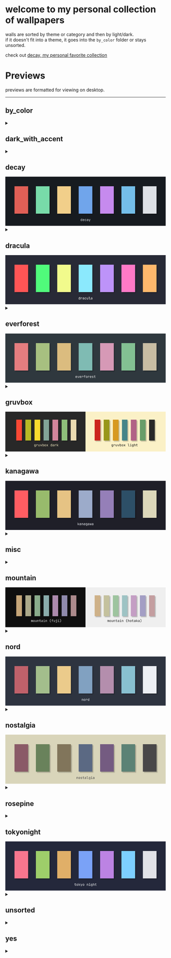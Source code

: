 
# welcome to my personal collection of wallpapers

walls are sorted by theme or category and then by light/dark.  
if it doesn't fit into a theme, it goes into the `by_color` folder or stays unsorted.  

check out [decay, my personal favorite collection](#decay)

# Previews
previews are formatted for viewing on desktop.  

<hr>
<p align="center">


## by_color
<details><summary></summary>

| | | |
|:---------:|:---------:|:----------:|
| <img src="./by_color/cyan/breathe.png" title="./by_color/cyan/breathe" width="300" height="160"> | <img src="./by_color/red/got_lannister.png" title="./by_color/red/got_lannister" width="300" height="160"> | <img src="./by_color/red/wuhan.jpeg" title="./by_color/red/wuhan." width="300" height="160"> | <img src="./by_color/red/sword.png" title="./by_color/red/sword" width="300" height="160"> |
| <img src="./by_color/red/fernando_correa_01.webp" title="./by_color/red/fernando_correa_01." width="300" height="160"> | <img src="./by_color/red/zoidberg_01.jpg" title="./by_color/red/zoidberg_01" width="300" height="160"> | <img src="./by_color/red/vampire.jpeg" title="./by_color/red/vampire." width="300" height="160"> | <img src="./by_color/red/sadak_in_search_of_the_waters_of_oblivion.png" title="./by_color/red/sadak_in_search_of_the_waters_of_oblivion" width="300" height="160"> |
| <img src="./by_color/red/clockwork_01.jpeg" title="./by_color/red/clockwork_01." width="300" height="160"> | <img src="./by_color/red/tangerine_dream.png" title="./by_color/red/tangerine_dream" width="300" height="160"> | <img src="./by_color/red/nes.jpg" title="./by_color/red/nes" width="300" height="160"> | <img src="./by_color/red/cerberus.png" title="./by_color/red/cerberus" width="300" height="160"> |
| <img src="./by_color/red/eyeball.png" title="./by_color/red/eyeball" width="300" height="160"> | <img src="./by_color/red/tux.png" title="./by_color/red/tux" width="300" height="160"> | <img src="./by_color/red/clockwork_06.jpeg" title="./by_color/red/clockwork_06." width="300" height="160"> | <img src="./by_color/red/tame_impala.jpeg" title="./by_color/red/tame_impala." width="300" height="160"> |
| <img src="./by_color/red/fernando_correa_00.webp" title="./by_color/red/fernando_correa_00." width="300" height="160"> | <img src="./by_color/red/marshmallow.jpeg" title="./by_color/red/marshmallow." width="300" height="160"> | <img src="./by_color/red/zoidberg_00.jpg" title="./by_color/red/zoidberg_00" width="300" height="160"> | <img src="./by_color/brown/keyboard.png" title="./by_color/brown/keyboard" width="300" height="160"> |
| <img src="./by_color/brown/giraffes_against_ceiling_fans.png" title="./by_color/brown/giraffes_against_ceiling_fans" width="300" height="160"> | <img src="./by_color/green/bricks.jpeg" title="./by_color/green/bricks." width="300" height="160"> | <img src="./by_color/green/bird.jpeg" title="./by_color/green/bird." width="300" height="160"> | <img src="./by_color/green/pokemon.png" title="./by_color/green/pokemon" width="300" height="160"> |
| <img src="./by_color/blue/abstract.png" title="./by_color/blue/abstract" width="300" height="160"> | <img src="./by_color/blue/dino.png" title="./by_color/blue/dino" width="300" height="160"> | <img src="./by_color/blue/climb.jpg" title="./by_color/blue/climb" width="300" height="160"> | <img src="./by_color/blue/jellyfish_ballons.png" title="./by_color/blue/jellyfish_ballons" width="300" height="160"> |
| <img src="./by_color/blue/stark_weather_channel.png" title="./by_color/blue/stark_weather_channel" width="300" height="160"> | <img src="./by_color/blue/krusty_krab.jpg" title="./by_color/blue/krusty_krab" width="300" height="160"> | <img src="./by_color/blue/paradiso.png" title="./by_color/blue/paradiso" width="300" height="160"> | <img src="./by_color/orange/wave.png" title="./by_color/orange/wave" width="300" height="160"> |
| <img src="./by_color/orange/afterflow.png" title="./by_color/orange/afterflow" width="300" height="160"> | <img src="./by_color/orange/astronaut_balloon.png" title="./by_color/orange/astronaut_balloon" width="300" height="160"> | <img src="./by_color/orange/dbz.jpeg" title="./by_color/orange/dbz." width="300" height="160"> | <img src="./by_color/statue.jpeg" title="./by_color/statue." width="300" height="160"> |
| <img src="./by_color/black/mountain_fuji.png" title="./by_color/black/mountain_fuji" width="300" height="160"> | <img src="./by_color/black/trees.jpg" title="./by_color/black/trees" width="300" height="160"> | <img src="./by_color/black/thingy.jpeg" title="./by_color/black/thingy." width="300" height="160"> | <img src="./by_color/black/robot_reflection.jpg" title="./by_color/black/robot_reflection" width="300" height="160"> |
| <img src="./by_color/black/earth.jpeg" title="./by_color/black/earth." width="300" height="160"> | <img src="./by_color/black/berserk_02.jpg" title="./by_color/black/berserk_02" width="300" height="160"> | <img src="./by_color/black/statue_00.jpeg" title="./by_color/black/statue_00." width="300" height="160"> | <img src="./by_color/black/arch_00.png" title="./by_color/black/arch_00" width="300" height="160"> |
| <img src="./by_color/black/diving.jpeg" title="./by_color/black/diving." width="300" height="160"> | <img src="./by_color/black/pulpfiction.jpeg" title="./by_color/black/pulpfiction." width="300" height="160"> | <img src="./by_color/black/stark.png" title="./by_color/black/stark" width="300" height="160"> | <img src="./by_color/black/skull.png" title="./by_color/black/skull" width="300" height="160"> |
| <img src="./by_color/black/space_cowboy_00.jpeg" title="./by_color/black/space_cowboy_00." width="300" height="160"> | <img src="./by_color/black/suicideboys.png" title="./by_color/black/suicideboys" width="300" height="160"> | <img src="./by_color/black/mountain_01.jpg" title="./by_color/black/mountain_01" width="300" height="160"> | <img src="./by_color/black/cabin.jpg" title="./by_color/black/cabin" width="300" height="160"> |
| <img src="./by_color/black/cult_hands.png" title="./by_color/black/cult_hands" width="300" height="160"> | <img src="./by_color/black/voyager.png" title="./by_color/black/voyager" width="300" height="160"> | <img src="./by_color/black/somedays.jpeg" title="./by_color/black/somedays." width="300" height="160"> | <img src="./by_color/black/japanese_painting.png" title="./by_color/black/japanese_painting" width="300" height="160"> |
| <img src="./by_color/black/playstation.png" title="./by_color/black/playstation" width="300" height="160"> | <img src="./by_color/black/space_cowboy_02.jpeg" title="./by_color/black/space_cowboy_02." width="300" height="160"> | <img src="./by_color/black/city_window.jpg" title="./by_color/black/city_window" width="300" height="160"> | <img src="./by_color/black/got_targaryen.png" title="./by_color/black/got_targaryen" width="300" height="160"> |
| <img src="./by_color/black/mountain.jpg" title="./by_color/black/mountain" width="300" height="160"> | <img src="./by_color/black/road.jpg" title="./by_color/black/road" width="300" height="160"> | <img src="./by_color/black/fork_bomb.png" title="./by_color/black/fork_bomb" width="300" height="160"> | <img src="./by_color/black/airports_hospitals.jpeg" title="./by_color/black/airports_hospitals." width="300" height="160"> |
| <img src="./by_color/black/dying_and_trying.jpeg" title="./by_color/black/dying_and_trying." width="300" height="160"> | <img src="./by_color/black/OP3sYI5.jpeg" title="./by_color/black/OP3sYI5." width="300" height="160"> | <img src="./by_color/black/halfcarved.png" title="./by_color/black/halfcarved" width="300" height="160"> | <img src="./by_color/black/pirate_pc.jpg" title="./by_color/black/pirate_pc" width="300" height="160"> |
| <img src="./by_color/black/spooky_gas_station.jpg" title="./by_color/black/spooky_gas_station" width="300" height="160"> | <img src="./by_color/black/space_cowboy_01.jpeg" title="./by_color/black/space_cowboy_01." width="300" height="160"> | <img src="./by_color/black/anime.jpeg" title="./by_color/black/anime." width="300" height="160"> | <img src="./by_color/black/cult.jpg" title="./by_color/black/cult" width="300" height="160"> |
| <img src="./by_color/black/berserk_01.png" title="./by_color/black/berserk_01" width="300" height="160"> | <img src="./by_color/black/junjiito_00.jpg" title="./by_color/black/junjiito_00" width="300" height="160"> | <img src="./by_color/black/asteroids.jpeg" title="./by_color/black/asteroids." width="300" height="160"> | <img src="./by_color/black/skeleton.png" title="./by_color/black/skeleton" width="300" height="160"> |
| <img src="./by_color/black/statues.jpeg" title="./by_color/black/statues." width="300" height="160"> | <img src="./by_color/black/marcus_aurelius_1.jpg" title="./by_color/black/marcus_aurelius_1" width="300" height="160"> | <img src="./by_color/black/leave_me_here.jpeg" title="./by_color/black/leave_me_here." width="300" height="160"> | <img src="./by_color/black/artic_monkeys_00.png" title="./by_color/black/artic_monkeys_00" width="300" height="160"> |
| <img src="./by_color/black/street.png" title="./by_color/black/street" width="300" height="160"> | <img src="./by_color/black/penguin_2.png" title="./by_color/black/penguin_2" width="300" height="160"> | <img src="./by_color/black/spooky_trees.jpg" title="./by_color/black/spooky_trees" width="300" height="160"> | <img src="./by_color/black/mountain_03.jpg" title="./by_color/black/mountain_03" width="300" height="160"> |
| <img src="./by_color/black/spooky_ski_lift.jpg" title="./by_color/black/spooky_ski_lift" width="300" height="160"> | <img src="./by_color/black/streetlights.jpg" title="./by_color/black/streetlights" width="300" height="160"> | <img src="./by_color/black/pirate_ship.jpg" title="./by_color/black/pirate_ship" width="300" height="160"> | <img src="./by_color/black/marcus_aurelius_0.png" title="./by_color/black/marcus_aurelius_0" width="300" height="160"> |
| <img src="./by_color/black/moonwalk.jpeg" title="./by_color/black/moonwalk." width="300" height="160"> | <img src="./by_color/black/waves.jpeg" title="./by_color/black/waves." width="300" height="160"> | <img src="./by_color/black/berserk_00.jpeg" title="./by_color/black/berserk_00." width="300" height="160"> | <img src="./by_color/black/arm.png" title="./by_color/black/arm" width="300" height="160"> |
| <img src="./by_color/cream/retro_computer.png" title="./by_color/cream/retro_computer" width="300" height="160"> | <img src="./by_color/cream/inventory.jpeg" title="./by_color/cream/inventory." width="300" height="160"> | <img src="./by_color/cream/awake.jpg" title="./by_color/cream/awake" width="300" height="160"> | <img src="./by_color/cream/thinkpad_deconstruction.jpg" title="./by_color/cream/thinkpad_deconstruction" width="300" height="160"> |
| <img src="./by_color/cream/kiwi.jpg" title="./by_color/cream/kiwi" width="300" height="160"> | <img src="./by_color/cream/kotatsu.png" title="./by_color/cream/kotatsu" width="300" height="160"> | <img src="./by_color/cream/skates.jpeg" title="./by_color/cream/skates." width="300" height="160"> | <img src="./by_color/cream/anatomy_neck.jpeg" title="./by_color/cream/anatomy_neck." width="300" height="160"> |
| <img src="./by_color/cream/abstract.png" title="./by_color/cream/abstract" width="300" height="160"> | <img src="./by_color/cream/hero_and_egg.png" title="./by_color/cream/hero_and_egg" width="300" height="160"> | <img src="./by_color/cream/painting.png" title="./by_color/cream/painting" width="300" height="160"> | <img src="./by_color/cream/got_dothraki.png" title="./by_color/cream/got_dothraki" width="300" height="160"> |
| <img src="./by_color/cream/anatomy_heart.jpeg" title="./by_color/cream/anatomy_heart." width="300" height="160"> | <img src="./by_color/cream/idk.png" title="./by_color/cream/idk" width="300" height="160"> | <img src="./by_color/cream/wall46.png" title="./by_color/cream/wall46" width="300" height="160"> | <img src="./by_color/cream/room.png" title="./by_color/cream/room" width="300" height="160"> |
| <img src="./by_color/cream/anatomy_brain.jpeg" title="./by_color/cream/anatomy_brain." width="300" height="160"> | <img src="./by_color/cream/antlers.png" title="./by_color/cream/antlers" width="300" height="160"> | <img src="./by_color/cream/anatomy_hands.png" title="./by_color/cream/anatomy_hands" width="300" height="160"> | <img src="./by_color/cream/abstract.jpeg" title="./by_color/cream/abstract." width="300" height="160"> |
| <img src="./by_color/cream/mountains.png" title="./by_color/cream/mountains" width="300" height="160"> | <img src="./by_color/cream/skull.jpeg" title="./by_color/cream/skull." width="300" height="160"> | <img src="./by_color/cream/anatomy_hand.jpeg" title="./by_color/cream/anatomy_hand." width="300" height="160"> | <img src="./by_color/yellow/desk.gif" title="./by_color/yellow/desk" width="300" height="160"> |
| <img src="./by_color/yellow/toro.png" title="./by_color/yellow/toro" width="300" height="160"> | <img src="./by_color/yellow/fuel_yellow.png" title="./by_color/yellow/fuel_yellow" width="300" height="160"> | <img src="./by_color/yellow/bold_and_brash.jpg" title="./by_color/yellow/bold_and_brash" width="300" height="160"> | <img src="./by_color/waterfall.jpeg" title="./by_color/waterfall." width="300" height="160"> |
| <img src="./by_color/white/pixel_kitchen.png" title="./by_color/white/pixel_kitchen" width="300" height="160"> | <img src="./by_color/white/abstract.png" title="./by_color/white/abstract" width="300" height="160"> | <img src="./by_color/white/mf_doom.jpeg" title="./by_color/white/mf_doom." width="300" height="160"> | <img src="./by_color/white/tux.jpg" title="./by_color/white/tux" width="300" height="160"> |
| <img src="./by_color/white/medusa.jpeg" title="./by_color/white/medusa." width="300" height="160"> | <img src="./by_color/white/mountain_02.jpg" title="./by_color/white/mountain_02" width="300" height="160"> | <img src="./by_color/white/tux.png" title="./by_color/white/tux" width="300" height="160"> | <img src="./by_color/white/road_01.jpeg" title="./by_color/white/road_01." width="300" height="160"> |
| <img src="./by_color/white/oilpainting.jpeg" title="./by_color/white/oilpainting." width="300" height="160"> | <img src="./by_color/white/astronaut_fishing.jpeg" title="./by_color/white/astronaut_fishing." width="300" height="160"> | <img src="./by_color/white/crow.png" title="./by_color/white/crow" width="300" height="160"> | <img src="./by_color/white/manga.png" title="./by_color/white/manga" width="300" height="160"> |
| <img src="./by_color/white/hands.jpeg" title="./by_color/white/hands." width="300" height="160"> | <img src="./by_color/pink/surf.png" title="./by_color/pink/surf" width="300" height="160"> 
</details>

## dark_with_accent
<details><summary></summary>

| | | |
|:---------:|:---------:|:----------:|
| <img src="./dark_with_accent/red/falsegod4.png" title="./dark_with_accent/red/falsegod4" width="300" height="160"> | <img src="./dark_with_accent/red/absorption.png" title="./dark_with_accent/red/absorption" width="300" height="160"> | <img src="./dark_with_accent/red/falsegod0.jpg" title="./dark_with_accent/red/falsegod0" width="300" height="160"> | <img src="./dark_with_accent/red/falsegod2.png" title="./dark_with_accent/red/falsegod2" width="300" height="160"> |
| <img src="./dark_with_accent/red/falsegod1.png" title="./dark_with_accent/red/falsegod1" width="300" height="160"> | <img src="./dark_with_accent/red/junji_ito.jpg" title="./dark_with_accent/red/junji_ito" width="300" height="160"> | <img src="./dark_with_accent/red/falsegod3.png" title="./dark_with_accent/red/falsegod3" width="300" height="160"> | <img src="./dark_with_accent/red/clockwork_02.jpeg" title="./dark_with_accent/red/clockwork_02." width="300" height="160"> |
| <img src="./dark_with_accent/red/denji.png" title="./dark_with_accent/red/denji" width="300" height="160"> | <img src="./dark_with_accent/red/space.png" title="./dark_with_accent/red/space" width="300" height="160"> | <img src="./dark_with_accent/orange/rocketlaunch_02.jpeg" title="./dark_with_accent/orange/rocketlaunch_02." width="300" height="160"> | <img src="./dark_with_accent/orange/skull.png" title="./dark_with_accent/orange/skull" width="300" height="160"> |
| <img src="./dark_with_accent/orange/mountain.png" title="./dark_with_accent/orange/mountain" width="300" height="160"> | <img src="./dark_with_accent/orange/arrakis.jpeg" title="./dark_with_accent/orange/arrakis." width="300" height="160"> | <img src="./dark_with_accent/yellow/exit.png" title="./dark_with_accent/yellow/exit" width="300" height="160"> | <img src="./dark_with_accent/yellow/overlook.jpg" title="./dark_with_accent/yellow/overlook" width="300" height="160"> |
| <img src="./dark_with_accent/yellow/skeletons.png" title="./dark_with_accent/yellow/skeletons" width="300" height="160"> 
</details>

## decay
<img src="palette/decay.png" title="decay">
<details><summary></summary>

| | | |
|:---------:|:---------:|:----------:|
| <img src="./decay/dark/shore_00.jpg" title="./decay/dark/shore_00" width="300" height="160"> | <img src="./decay/dark/arch.jpg" title="./decay/dark/arch" width="300" height="160"> | <img src="./decay/dark/mountain_01.jpg" title="./decay/dark/mountain_01" width="300" height="160"> | <img src="./decay/dark/rocky_shore_03.png" title="./decay/dark/rocky_shore_03" width="300" height="160"> |
| <img src="./decay/dark/rocky_shore_01.jpg" title="./decay/dark/rocky_shore_01" width="300" height="160"> | <img src="./decay/dark/hut.jpg" title="./decay/dark/hut" width="300" height="160"> | <img src="./decay/dark/ice.jpg" title="./decay/dark/ice" width="300" height="160"> | <img src="./decay/dark/rocky_shore_04.jpg" title="./decay/dark/rocky_shore_04" width="300" height="160"> |
| <img src="./decay/dark/ocean.jpg" title="./decay/dark/ocean" width="300" height="160"> | <img src="./decay/dark/fog.jpg" title="./decay/dark/fog" width="300" height="160"> | <img src="./decay/dark/shore_01.jpg" title="./decay/dark/shore_01" width="300" height="160"> | <img src="./decay/dark/mountain_00.jpg" title="./decay/dark/mountain_00" width="300" height="160"> |
| <img src="./decay/light/rocky_shore_02.png" title="./decay/light/rocky_shore_02" width="300" height="160"> | <img src="./decay/light/icefall.jpg" title="./decay/light/icefall" width="300" height="160"> | <img src="./decay/light/mountain_02.png" title="./decay/light/mountain_02" width="300" height="160"> 
</details>

## dracula
<img src="palette/dracula.png" title="dracula">
<details><summary></summary>

| | | |
|:---------:|:---------:|:----------:|
| <img src="./dracula/dark/arch_00.png" title="./dracula/dark/arch_00" width="300" height="160"> | <img src="./dracula/dark/nightsky.png" title="./dracula/dark/nightsky" width="300" height="160"> 
</details>

## everforest
<img src="palette/everforest.png" title="everforest">
<details><summary></summary>

| | | |
|:---------:|:---------:|:----------:|
| <img src="./everforest/dark/forest_stairs.jpg" title="./everforest/dark/forest_stairs" width="300" height="160"> | <img src="./everforest/dark/awesomewm.png" title="./everforest/dark/awesomewm" width="300" height="160"> | <img src="./everforest/dark/succulent_green.png" title="./everforest/dark/succulent_green" width="300" height="160"> | <img src="./everforest/forest.jpeg" title="./everforest/forest." width="300" height="160"> |
| <img src="./everforest/light/succulent.png" title="./everforest/light/succulent" width="300" height="160"> 
</details>

## gruvbox
<img src="palette/gruvbox.png" title="gruvbox">
<details><summary></summary>

| | | |
|:---------:|:---------:|:----------:|
| <img src="./gruvbox/gruvbox_abstract.png" title="./gruvbox/gruvbox_abstract" width="300" height="160"> | <img src="./gruvbox/dark/paris.png" title="./gruvbox/dark/paris" width="300" height="160"> | <img src="./gruvbox/dark/alley.jpg" title="./gruvbox/dark/alley" width="300" height="160"> | <img src="./gruvbox/dark/serocs.png" title="./gruvbox/dark/serocs" width="300" height="160"> |
| <img src="./gruvbox/dark/cityscape.png" title="./gruvbox/dark/cityscape" width="300" height="160"> | <img src="./gruvbox/dark/leaves_00.png" title="./gruvbox/dark/leaves_00" width="300" height="160"> | <img src="./gruvbox/whale.png" title="./gruvbox/whale" width="300" height="160"> | <img src="./gruvbox/light/arch_00.png" title="./gruvbox/light/arch_00" width="300" height="160"> |
| <img src="./gruvbox/light/skull.png" title="./gruvbox/light/skull" width="300" height="160"> | <img src="./gruvbox/light/painting_00.png" title="./gruvbox/light/painting_00" width="300" height="160"> 
</details>

## kanagawa
<img src="palette/kanagawa.png" title="kanagawa">
<details><summary></summary>

| | | |
|:---------:|:---------:|:----------:|
| <img src="./kanagawa/dark/hokusai_00.png" title="./kanagawa/dark/hokusai_00" width="300" height="160"> | <img src="./kanagawa/dark/abduction.jpg" title="./kanagawa/dark/abduction" width="300" height="160"> | <img src="./kanagawa/dark/4945164855_c77aeceeea_k.jpg" title="./kanagawa/dark/4945164855_c77aeceeea_k" width="300" height="160"> | <img src="./kanagawa/dark/3233356028_1fc90f3716_o.jpg" title="./kanagawa/dark/3233356028_1fc90f3716_o" width="300" height="160"> |

</details>

## misc
<details><summary></summary>

| | | |
|:---------:|:---------:|:----------:|
| <img src="./misc/polyphia/polyphia_rtywd_tracklist.jpg" title="./misc/polyphia/polyphia_rtywd_tracklist" width="300" height="160"> | <img src="./misc/polyphia/polyphia_muse_muted.jpg" title="./misc/polyphia/polyphia_muse_muted" width="300" height="160"> | <img src="./misc/polyphia/polyphia_nlnd_tour.jpg" title="./misc/polyphia/polyphia_nlnd_tour" width="300" height="160"> | <img src="./misc/polyphia/polyphia_muse.jpg" title="./misc/polyphia/polyphia_muse" width="300" height="160"> |
| <img src="./misc/polyphia/polyphia_playing_god.jpg" title="./misc/polyphia/polyphia_playing_god" width="300" height="160"> | <img src="./misc/polyphia/polyphia_goat_alt.jpg" title="./misc/polyphia/polyphia_goat_alt" width="300" height="160"> | <img src="./misc/paintings/icebergs.jpg" title="./misc/paintings/icebergs" width="300" height="160"> | <img src="./misc/paintings/overlook.jpeg" title="./misc/paintings/overlook." width="300" height="160"> |
| <img src="./misc/paintings/ships_00.jpeg" title="./misc/paintings/ships_00." width="300" height="160"> | <img src="./misc/paintings/lake.jpg" title="./misc/paintings/lake" width="300" height="160"> | <img src="./misc/paintings/gasmask.jpg" title="./misc/paintings/gasmask" width="300" height="160"> | <img src="./misc/paintings/ship.jpg" title="./misc/paintings/ship" width="300" height="160"> |
| <img src="./misc/paintings/shipwreck.jpg" title="./misc/paintings/shipwreck" width="300" height="160"> | <img src="./misc/paintings/dudes_chillin.jpg" title="./misc/paintings/dudes_chillin" width="300" height="160"> | <img src="./misc/paintings/boats.jpg" title="./misc/paintings/boats" width="300" height="160"> | <img src="./misc/paintings/ships.jpg" title="./misc/paintings/ships" width="300" height="160"> |
| <img src="./misc/paintings/meadow.jpg" title="./misc/paintings/meadow" width="300" height="160"> | <img src="./misc/fineart/eated.jpeg" title="./misc/fineart/eated." width="300" height="160"> | <img src="./misc/fineart/sadak_in_search_of_the_waters_of_oblivion.png" title="./misc/fineart/sadak_in_search_of_the_waters_of_oblivion" width="300" height="160"> | <img src="./misc/clouds/cloud_02.jpg" title="./misc/clouds/cloud_02" width="300" height="160"> |
| <img src="./misc/clouds/cloud_01.jpg" title="./misc/clouds/cloud_01" width="300" height="160"> | <img src="./misc/clouds/cloud_03.png" title="./misc/clouds/cloud_03" width="300" height="160"> | <img src="./misc/clouds/cloud_05.jpeg" title="./misc/clouds/cloud_05." width="300" height="160"> | <img src="./misc/clouds/cloud_00.jpg" title="./misc/clouds/cloud_00" width="300" height="160"> |
| <img src="./misc/clouds/cloud_04.jpeg" title="./misc/clouds/cloud_04." width="300" height="160"> | <img src="./misc/fallout/sole_survivor.jpeg" title="./misc/fallout/sole_survivor." width="300" height="160"> | <img src="./misc/fallout/fallout4_pixel_blue.png" title="./misc/fallout/fallout4_pixel_blue" width="300" height="160"> | <img src="./misc/fallout/newvegas.jpeg" title="./misc/fallout/newvegas." width="300" height="160"> |
| <img src="./misc/fallout/fallout4_pixel.png" title="./misc/fallout/fallout4_pixel" width="300" height="160"> | <img src="./misc/fallout/fallout3.jpeg" title="./misc/fallout/fallout3." width="300" height="160"> | <img src="./misc/fallout/pipboy3000.jpeg" title="./misc/fallout/pipboy3000." width="300" height="160"> | <img src="./misc/fallout/pipboy_poly.jpeg" title="./misc/fallout/pipboy_poly." width="300" height="160"> |
| <img src="./misc/fallout/pipboy_blue.jpeg" title="./misc/fallout/pipboy_blue." width="300" height="160"> 
</details>

## mountain
<img src="palette/mountain.png" title="mountain">
<details><summary></summary>

| | | |
|:---------:|:---------:|:----------:|
| <img src="./mountain/dark/mountain_00.jpeg" title="./mountain/dark/mountain_00." width="300" height="160"> | <img src="./mountain/dark/beyond_belief_edit.jpeg" title="./mountain/dark/beyond_belief_edit." width="300" height="160"> | <img src="./mountain/dark/mountain_01.jpg" title="./mountain/dark/mountain_01" width="300" height="160"> | <img src="./mountain/dark/fuji.jpg" title="./mountain/dark/fuji" width="300" height="160"> |
| <img src="./mountain/dark/mountain_01.png" title="./mountain/dark/mountain_01" width="300" height="160"> | <img src="./mountain/dark/shore.png" title="./mountain/dark/shore" width="300" height="160"> | <img src="./mountain/dark/beyond_belief.jpeg" title="./mountain/dark/beyond_belief." width="300" height="160"> | <img src="./mountain/light/mountain_33.jpeg" title="./mountain/light/mountain_33." width="300" height="160"> |

</details>

## nord
<img src="palette/nord.png" title="nord">
<details><summary></summary>

| | | |
|:---------:|:---------:|:----------:|
| <img src="./nord/dark/space_01.png" title="./nord/dark/space_01" width="300" height="160"> | <img src="./nord/dark/waves_01.png" title="./nord/dark/waves_01" width="300" height="160"> | <img src="./nord/dark/waves_00.png" title="./nord/dark/waves_00" width="300" height="160"> | <img src="./nord/dark/fish_01.png" title="./nord/dark/fish_01" width="300" height="160"> |
| <img src="./nord/dark/space_02.png" title="./nord/dark/space_02" width="300" height="160"> | <img src="./nord/dark/dosomethinggreat.png" title="./nord/dark/dosomethinggreat" width="300" height="160"> | <img src="./nord/dark/ocean_01.jpeg" title="./nord/dark/ocean_01." width="300" height="160"> | <img src="./nord/dark/japan_01.png" title="./nord/dark/japan_01" width="300" height="160"> |
| <img src="./nord/dark/japan_00.png" title="./nord/dark/japan_00" width="300" height="160"> | <img src="./nord/dark/leafhelmet.png" title="./nord/dark/leafhelmet" width="300" height="160"> | <img src="./nord/dark/herakles.png" title="./nord/dark/herakles" width="300" height="160"> | <img src="./nord/dark/ocean_01_darkened.jpeg" title="./nord/dark/ocean_01_darkened." width="300" height="160"> |
| <img src="./nord/dark/mountain_00.png" title="./nord/dark/mountain_00" width="300" height="160"> | <img src="./nord/dark/anime_00.png" title="./nord/dark/anime_00" width="300" height="160"> | <img src="./nord/dark/japan_02.png" title="./nord/dark/japan_02" width="300" height="160"> | <img src="./nord/dark/golden_gate.png" title="./nord/dark/golden_gate" width="300" height="160"> |
| <img src="./nord/dark/space_00.png" title="./nord/dark/space_00" width="300" height="160"> | <img src="./nord/dark/fish_00.png" title="./nord/dark/fish_00" width="300" height="160"> | <img src="./nord/dark/dune.png" title="./nord/dark/dune" width="300" height="160"> | <img src="./nord/light/mountains_00.jpg" title="./nord/light/mountains_00" width="300" height="160"> |
| <img src="./nord/light/palette.png" title="./nord/light/palette" width="300" height="160"> | <img src="./nord/light/zjzyjxqpbh051.webp" title="./nord/light/zjzyjxqpbh051." width="300" height="160"> | <img src="./nord/light/cartoon_mountains.png" title="./nord/light/cartoon_mountains" width="300" height="160"> | <img src="./nord/light/chip.png" title="./nord/light/chip" width="300" height="160"> |
| <img src="./nord/light/fm3ros92tmh71.gif" title="./nord/light/fm3ros92tmh71" width="300" height="160"> | <img src="./nord/light/sushiswitch_2.png" title="./nord/light/sushiswitch_2" width="300" height="160"> | <img src="./nord/light/sushiswitch_1.png" title="./nord/light/sushiswitch_1" width="300" height="160"> | <img src="./nord/light/reels.png" title="./nord/light/reels" width="300" height="160"> |
| <img src="./nord/light/earth.png" title="./nord/light/earth" width="300" height="160"> 
</details>

## nostalgia
<img src="palette/nostalgia.png" title="nostalgia">
<details><summary></summary>

| | | |
|:---------:|:---------:|:----------:|
| <img src="./nostalgia/toad_blank.png" title="./nostalgia/toad_blank" width="300" height="160"> | <img src="./nostalgia/toad_eatthatfrog.png" title="./nostalgia/toad_eatthatfrog" width="300" height="160"> | <img src="./nostalgia/nostalgia_solid.png" title="./nostalgia/nostalgia_solid" width="300" height="160"> 
</details>

## rosepine
<details><summary></summary>

| | | |
|:---------:|:---------:|:----------:|
| <img src="./rosepine/rosepine.png" title="./rosepine/rosepine" width="300" height="160"> 
</details>

## tokyonight
<img src="palette/tokyonight.png" title="tokyonight">
<details><summary></summary>

| | | |
|:---------:|:---------:|:----------:|
| <img src="./tokyonight/dark/kurzgesagt_9.jpeg" title="./tokyonight/dark/kurzgesagt_9." width="300" height="160"> | <img src="./tokyonight/dark/kurzgesagt_5.png" title="./tokyonight/dark/kurzgesagt_5" width="300" height="160"> | <img src="./tokyonight/dark/rototrash-endeavour_astronaut.png" title="./tokyonight/dark/rototrash-endeavour_astronaut" width="300" height="160"> | <img src="./tokyonight/dark/kurzgesagt_4.png" title="./tokyonight/dark/kurzgesagt_4" width="300" height="160"> |
| <img src="./tokyonight/dark/kurzgesagt_6.png" title="./tokyonight/dark/kurzgesagt_6" width="300" height="160"> | <img src="./tokyonight/dark/galaxy_pixels.png" title="./tokyonight/dark/galaxy_pixels" width="300" height="160"> | <img src="./tokyonight/dark/another_planet.png" title="./tokyonight/dark/another_planet" width="300" height="160"> | <img src="./tokyonight/dark/kurzgesagt_7.png" title="./tokyonight/dark/kurzgesagt_7" width="300" height="160"> |
| <img src="./tokyonight/dark/minimalist-planets.jpg" title="./tokyonight/dark/minimalist-planets" width="300" height="160"> | <img src="./tokyonight/light/kurzgesagt_3.jpg" title="./tokyonight/light/kurzgesagt_3" width="300" height="160"> | <img src="./tokyonight/light/kurzgesagt_8.jpg" title="./tokyonight/light/kurzgesagt_8" width="300" height="160"> 
</details>

## unsorted
<details><summary></summary>

| | | |
|:---------:|:---------:|:----------:|
| <img src="./unsorted/fuji.jpeg" title="./unsorted/fuji." width="300" height="160"> | <img src="./unsorted/german_street.jpg" title="./unsorted/german_street" width="300" height="160"> | <img src="./unsorted/wall34.jpg" title="./unsorted/wall34" width="300" height="160"> | <img src="./unsorted/wall43.jpg" title="./unsorted/wall43" width="300" height="160"> |
| <img src="./unsorted/lava_topdown.jpeg" title="./unsorted/lava_topdown." width="300" height="160"> | <img src="./unsorted/mountain_31.jpeg" title="./unsorted/mountain_31." width="300" height="160"> | <img src="./unsorted/big_ben.jpg" title="./unsorted/big_ben" width="300" height="160"> | <img src="./unsorted/stream8.png" title="./unsorted/stream8" width="300" height="160"> |
| <img src="./unsorted/gothgf.jpeg" title="./unsorted/gothgf." width="300" height="160"> | <img src="./unsorted/hmm.jpeg" title="./unsorted/hmm." width="300" height="160"> | <img src="./unsorted/kurzgesagt_2.png" title="./unsorted/kurzgesagt_2" width="300" height="160"> | <img src="./unsorted/Live.jpg" title="./unsorted/Live" width="300" height="160"> |
| <img src="./unsorted/cute_painting.png" title="./unsorted/cute_painting" width="300" height="160"> | <img src="./unsorted/uK14Ztr.jpeg" title="./unsorted/uK14Ztr." width="300" height="160"> | <img src="./unsorted/louqe_ghost_00.jpeg" title="./unsorted/louqe_ghost_00." width="300" height="160"> | <img src="./unsorted/test_1.png" title="./unsorted/test_1" width="300" height="160"> |
| <img src="./unsorted/cherry_blossom.png" title="./unsorted/cherry_blossom" width="300" height="160"> | <img src="./unsorted/mountain_pin.jpeg" title="./unsorted/mountain_pin." width="300" height="160"> | <img src="./unsorted/mountain_32.jpeg" title="./unsorted/mountain_32." width="300" height="160"> | <img src="./unsorted/mountain_20.jpeg" title="./unsorted/mountain_20." width="300" height="160"> |
| <img src="./unsorted/ocean_01.jpeg" title="./unsorted/ocean_01." width="300" height="160"> | <img src="./unsorted/KBUIm4n.jpeg" title="./unsorted/KBUIm4n." width="300" height="160"> | <img src="./unsorted/creature.jpg" title="./unsorted/creature" width="300" height="160"> | <img src="./unsorted/wall44.png" title="./unsorted/wall44" width="300" height="160"> |
| <img src="./unsorted/rocketlaunch.jpeg" title="./unsorted/rocketlaunch." width="300" height="160"> | <img src="./unsorted/ksfc620hj8f51.png" title="./unsorted/ksfc620hj8f51" width="300" height="160"> | <img src="./unsorted/tame_impala_00.jpeg" title="./unsorted/tame_impala_00." width="300" height="160"> | <img src="./unsorted/lRosFan.jpeg" title="./unsorted/lRosFan." width="300" height="160"> |
| <img src="./unsorted/mountain_01.png" title="./unsorted/mountain_01" width="300" height="160"> | <img src="./unsorted/skull_00.jpeg" title="./unsorted/skull_00." width="300" height="160"> | <img src="./unsorted/shore_02.jpg" title="./unsorted/shore_02" width="300" height="160"> | <img src="./unsorted/forest.jpeg" title="./unsorted/forest." width="300" height="160"> |
| <img src="./unsorted/85d8CnF.jpeg" title="./unsorted/85d8CnF." width="300" height="160"> | <img src="./unsorted/monochrome/03fbca5039e873c6cb4913c23c7f5f8c.jpg" title="./unsorted/monochrome/03fbca5039e873c6cb4913c23c7f5f8c" width="300" height="160"> | <img src="./unsorted/monochrome/1183004.jpg" title="./unsorted/monochrome/1183004" width="300" height="160"> | <img src="./unsorted/monochrome/berserk.jpeg" title="./unsorted/monochrome/berserk." width="300" height="160"> |
| <img src="./unsorted/monochrome/banff.webp" title="./unsorted/monochrome/banff." width="300" height="160"> | <img src="./unsorted/doom_floppy_disk.jpeg" title="./unsorted/doom_floppy_disk." width="300" height="160"> | <img src="./unsorted/shore_topdown.jpeg" title="./unsorted/shore_topdown." width="300" height="160"> | <img src="./unsorted/topdown_shore.jpeg" title="./unsorted/topdown_shore." width="300" height="160"> |
| <img src="./unsorted/shore.jpeg" title="./unsorted/shore." width="300" height="160"> | <img src="./unsorted/mountain_12.jpeg" title="./unsorted/mountain_12." width="300" height="160"> | <img src="./unsorted/gavryl-artwork-124.jpg" title="./unsorted/gavryl-artwork-124" width="300" height="160"> | <img src="./unsorted/gavryl-1.jpg" title="./unsorted/gavryl-1" width="300" height="160"> |
| <img src="./unsorted/creature_000.jpeg" title="./unsorted/creature_000." width="300" height="160"> | <img src="./unsorted/mountain_14.jpeg" title="./unsorted/mountain_14." width="300" height="160"> | <img src="./unsorted/ship.jpeg" title="./unsorted/ship." width="300" height="160"> | <img src="./unsorted/mountain_35.jpg" title="./unsorted/mountain_35" width="300" height="160"> |
| <img src="./unsorted/mountain_16.jpeg" title="./unsorted/mountain_16." width="300" height="160"> | <img src="./unsorted/humpback.jpeg" title="./unsorted/humpback." width="300" height="160"> | <img src="./unsorted/airmap.jpeg" title="./unsorted/airmap." width="300" height="160"> | <img src="./unsorted/droneshot.jpg" title="./unsorted/droneshot" width="300" height="160"> |
| <img src="./unsorted/robostation.jpg" title="./unsorted/robostation" width="300" height="160"> | <img src="./unsorted/mountain_09.jpeg" title="./unsorted/mountain_09." width="300" height="160"> | <img src="./unsorted/clockwork_03.jpeg" title="./unsorted/clockwork_03." width="300" height="160"> | <img src="./unsorted/output-1671906013.png" title="./unsorted/output-1671906013" width="300" height="160"> |
| <img src="./unsorted/topdown.jpeg" title="./unsorted/topdown." width="300" height="160"> | <img src="./unsorted/yoru.gif" title="./unsorted/yoru" width="300" height="160"> | <img src="./unsorted/pattern.jpg" title="./unsorted/pattern" width="300" height="160"> | <img src="./unsorted/SKcsPen.jpeg" title="./unsorted/SKcsPen." width="300" height="160"> |
| <img src="./unsorted/nightcity.jpeg" title="./unsorted/nightcity." width="300" height="160"> | <img src="./unsorted/mountain_11.jpeg" title="./unsorted/mountain_11." width="300" height="160"> | <img src="./unsorted/wall36.jpg" title="./unsorted/wall36" width="300" height="160"> | <img src="./unsorted/mtn_road.jpeg" title="./unsorted/mtn_road." width="300" height="160"> |
| <img src="./unsorted/cotton-candy-clouds-1080p.jpg" title="./unsorted/cotton-candy-clouds-1080p" width="300" height="160"> | <img src="./unsorted/bear.jpeg" title="./unsorted/bear." width="300" height="160"> | <img src="./unsorted/building_side_dark.png" title="./unsorted/building_side_dark" width="300" height="160"> | <img src="./unsorted/palm_trees.png" title="./unsorted/palm_trees" width="300" height="160"> |
| <img src="./unsorted/mountain_26.jpeg" title="./unsorted/mountain_26." width="300" height="160"> | <img src="./unsorted/archlinux.jpg" title="./unsorted/archlinux" width="300" height="160"> | <img src="./unsorted/psv6DaD.jpeg" title="./unsorted/psv6DaD." width="300" height="160"> | <img src="./unsorted/planets.jpg" title="./unsorted/planets" width="300" height="160"> |
| <img src="./unsorted/gavryl-3.jpg" title="./unsorted/gavryl-3" width="300" height="160"> | <img src="./unsorted/louqe_ghost_01.jpeg" title="./unsorted/louqe_ghost_01." width="300" height="160"> | <img src="./unsorted/pixel_campfire.png" title="./unsorted/pixel_campfire" width="300" height="160"> | <img src="./unsorted/inu.jpeg" title="./unsorted/inu." width="300" height="160"> |
| <img src="./unsorted/mountain_17.jpeg" title="./unsorted/mountain_17." width="300" height="160"> | <img src="./unsorted/skeleton_astronaut.jpg" title="./unsorted/skeleton_astronaut" width="300" height="160"> | <img src="./unsorted/cat_leaves.png" title="./unsorted/cat_leaves" width="300" height="160"> | <img src="./unsorted/building_side.png" title="./unsorted/building_side" width="300" height="160"> |
| <img src="./unsorted/pixels.png" title="./unsorted/pixels" width="300" height="160"> | <img src="./unsorted/meh.jpeg" title="./unsorted/meh." width="300" height="160"> | <img src="./unsorted/4297224.png" title="./unsorted/4297224" width="300" height="160"> | <img src="./unsorted/misty_mountains.jpeg" title="./unsorted/misty_mountains." width="300" height="160"> |
| <img src="./unsorted/keycaps.png" title="./unsorted/keycaps" width="300" height="160"> | <img src="./unsorted/1961.jpeg" title="./unsorted/1961." width="300" height="160"> | <img src="./unsorted/mountain_04.jpeg" title="./unsorted/mountain_04." width="300" height="160"> | <img src="./unsorted/mountain_05.jpeg" title="./unsorted/mountain_05." width="300" height="160"> |
| <img src="./unsorted/deserted_snow_road.jpeg" title="./unsorted/deserted_snow_road." width="300" height="160"> | <img src="./unsorted/mer_du_nord.jpeg" title="./unsorted/mer_du_nord." width="300" height="160"> | <img src="./unsorted/7vSkipZ.jpeg" title="./unsorted/7vSkipZ." width="300" height="160"> | <img src="./unsorted/mountain_08.jpeg" title="./unsorted/mountain_08." width="300" height="160"> |
| <img src="./unsorted/mountain_plains.jpeg" title="./unsorted/mountain_plains." width="300" height="160"> | <img src="./unsorted/tAtkaU0.jpeg" title="./unsorted/tAtkaU0." width="300" height="160"> | <img src="./unsorted/ghibli.png" title="./unsorted/ghibli" width="300" height="160"> | <img src="./unsorted/cabin.png" title="./unsorted/cabin" width="300" height="160"> |
| <img src="./unsorted/scotch_videocasette.png" title="./unsorted/scotch_videocasette" width="300" height="160"> | <img src="./unsorted/ruins.png" title="./unsorted/ruins" width="300" height="160"> | <img src="./unsorted/mountain_02.jpeg" title="./unsorted/mountain_02." width="300" height="160"> | <img src="./unsorted/io5AFRn.jpeg" title="./unsorted/io5AFRn." width="300" height="160"> |
| <img src="./unsorted/natural_bridges.jpg" title="./unsorted/natural_bridges" width="300" height="160"> | <img src="./unsorted/neon_japanese.jpg" title="./unsorted/neon_japanese" width="300" height="160"> | <img src="./unsorted/mountain_22.jpeg" title="./unsorted/mountain_22." width="300" height="160"> | <img src="./unsorted/ocean_00.png" title="./unsorted/ocean_00" width="300" height="160"> |
| <img src="./unsorted/mountain_25.jpeg" title="./unsorted/mountain_25." width="300" height="160"> | <img src="./unsorted/mountain_23.jpeg" title="./unsorted/mountain_23." width="300" height="160"> | <img src="./unsorted/skull.jpeg" title="./unsorted/skull." width="300" height="160"> | <img src="./unsorted/mountain_07.jpeg" title="./unsorted/mountain_07." width="300" height="160"> |
| <img src="./unsorted/gavryl-2.jpg" title="./unsorted/gavryl-2" width="300" height="160"> | <img src="./unsorted/CIm9fqB_PnM01zWQw5G9eAP7TP2c4LcwuiH5vq-jYvg.jpg" title="./unsorted/CIm9fqB_PnM01zWQw5G9eAP7TP2c4LcwuiH5vq-jYvg" width="300" height="160"> | <img src="./unsorted/tree_road.jpg" title="./unsorted/tree_road" width="300" height="160"> | <img src="./unsorted/Shogoki.png" title="./unsorted/Shogoki" width="300" height="160"> |
| <img src="./unsorted/ghibli.jpeg" title="./unsorted/ghibli." width="300" height="160"> | <img src="./unsorted/output-1671905959.png" title="./unsorted/output-1671905959" width="300" height="160"> | <img src="./unsorted/kurzgesagt_1.png" title="./unsorted/kurzgesagt_1" width="300" height="160"> | <img src="./unsorted/a.jpg" title="./unsorted/a" width="300" height="160"> |
| <img src="./unsorted/mesa.jpeg" title="./unsorted/mesa." width="300" height="160"> | <img src="./unsorted/kowalski.png" title="./unsorted/kowalski" width="300" height="160"> | <img src="./unsorted/vaporwavey/beam.png" title="./unsorted/vaporwavey/beam" width="300" height="160"> | <img src="./unsorted/vaporwavey/gasoline_stand.jpeg" title="./unsorted/vaporwavey/gasoline_stand." width="300" height="160"> |
| <img src="./unsorted/vaporwavey/rad_vhs.png" title="./unsorted/vaporwavey/rad_vhs" width="300" height="160"> | <img src="./unsorted/vaporwavey/commodore.jpeg" title="./unsorted/vaporwavey/commodore." width="300" height="160"> | <img src="./unsorted/vaporwavey/mountain_13.jpeg" title="./unsorted/vaporwavey/mountain_13." width="300" height="160"> | <img src="./unsorted/vaporwavey/anime.jpeg" title="./unsorted/vaporwavey/anime." width="300" height="160"> |
| <img src="./unsorted/vaporwavey/purple.png" title="./unsorted/vaporwavey/purple" width="300" height="160"> | <img src="./unsorted/michaelsoft_binbows.png" title="./unsorted/michaelsoft_binbows" width="300" height="160"> | <img src="./unsorted/road_01.jpeg" title="./unsorted/road_01." width="300" height="160"> | <img src="./unsorted/mountain_27.jpeg" title="./unsorted/mountain_27." width="300" height="160"> |
| <img src="./unsorted/forest_road.jpeg" title="./unsorted/forest_road." width="300" height="160"> | <img src="./unsorted/dynamicron.png" title="./unsorted/dynamicron" width="300" height="160"> | <img src="./unsorted/Nigoki.png" title="./unsorted/Nigoki" width="300" height="160"> | <img src="./unsorted/arcade.jpeg" title="./unsorted/arcade." width="300" height="160"> |
| <img src="./unsorted/mYnWqju.jpeg" title="./unsorted/mYnWqju." width="300" height="160"> | <img src="./unsorted/gojira.png" title="./unsorted/gojira" width="300" height="160"> | <img src="./unsorted/OrangeOcean.png" title="./unsorted/OrangeOcean" width="300" height="160"> | <img src="./unsorted/greatwall.jpeg" title="./unsorted/greatwall." width="300" height="160"> |
| <img src="./unsorted/japanese_vending_machines.jpeg" title="./unsorted/japanese_vending_machines." width="300" height="160"> | <img src="./unsorted/mountain_03.png" title="./unsorted/mountain_03" width="300" height="160"> | <img src="./unsorted/badlands_questionmark.jpeg" title="./unsorted/badlands_questionmark." width="300" height="160"> | <img src="./unsorted/ocean.jpeg" title="./unsorted/ocean." width="300" height="160"> |
| <img src="./unsorted/photo-1561239145-a6263de1795f.avif" title="./unsorted/photo-1561239145-a6263de1795f." width="300" height="160"> | <img src="./unsorted/abstract.jpg" title="./unsorted/abstract" width="300" height="160"> | <img src="./unsorted/mountain_29.jpeg" title="./unsorted/mountain_29." width="300" height="160"> | <img src="./unsorted/a0882fe943fc0a4692631204944f1cd8.jpg" title="./unsorted/a0882fe943fc0a4692631204944f1cd8" width="300" height="160"> |
| <img src="./unsorted/anime_00.jpeg" title="./unsorted/anime_00." width="300" height="160"> | <img src="./unsorted/mountain_03.jpeg" title="./unsorted/mountain_03." width="300" height="160"> | <img src="./unsorted/mountain_19.jpeg" title="./unsorted/mountain_19." width="300" height="160"> | <img src="./unsorted/mountain_06.jpeg" title="./unsorted/mountain_06." width="300" height="160"> |
| <img src="./unsorted/mix.jpeg" title="./unsorted/mix." width="300" height="160"> | <img src="./unsorted/train.jpeg" title="./unsorted/train." width="300" height="160"> | <img src="./unsorted/mountain_02.png" title="./unsorted/mountain_02" width="300" height="160"> | <img src="./unsorted/mountain_34.jpeg" title="./unsorted/mountain_34." width="300" height="160"> |
| <img src="./unsorted/dark_days.png" title="./unsorted/dark_days" width="300" height="160"> | <img src="./unsorted/tumblr_p7duvi77gt1rnbw6mo1_640.gif" title="./unsorted/tumblr_p7duvi77gt1rnbw6mo1_640" width="300" height="160"> | <img src="./unsorted/mountain_28.jpeg" title="./unsorted/mountain_28." width="300" height="160"> | <img src="./unsorted/ocean_00.jpeg" title="./unsorted/ocean_00." width="300" height="160"> |
| <img src="./unsorted/ravens.jpeg" title="./unsorted/ravens." width="300" height="160"> | <img src="./unsorted/mountain_01.jpeg" title="./unsorted/mountain_01." width="300" height="160"> | <img src="./unsorted/mountains_japan.jpeg" title="./unsorted/mountains_japan." width="300" height="160"> | <img src="./unsorted/castle.png" title="./unsorted/castle" width="300" height="160"> |
| <img src="./unsorted/clockwork_00.jpeg" title="./unsorted/clockwork_00." width="300" height="160"> | <img src="./unsorted/lake_mountain_nature.png" title="./unsorted/lake_mountain_nature" width="300" height="160"> | <img src="./unsorted/forest_00.jpeg" title="./unsorted/forest_00." width="300" height="160"> | <img src="./unsorted/mountain_33.jpeg" title="./unsorted/mountain_33." width="300" height="160"> |
| <img src="./unsorted/lotr_type_beat.jpg" title="./unsorted/lotr_type_beat" width="300" height="160"> | <img src="./unsorted/mountain_15.jpeg" title="./unsorted/mountain_15." width="300" height="160"> | <img src="./unsorted/unknown.png" title="./unsorted/unknown" width="300" height="160"> | <img src="./unsorted/cyborg_skeleton.png" title="./unsorted/cyborg_skeleton" width="300" height="160"> |
| <img src="./unsorted/mountain.jpeg" title="./unsorted/mountain." width="300" height="160"> | <img src="./unsorted/mountain_18.jpeg" title="./unsorted/mountain_18." width="300" height="160"> | <img src="./unsorted/dowork.jpeg" title="./unsorted/dowork." width="300" height="160"> | <img src="./unsorted/fuji_01.jpeg" title="./unsorted/fuji_01." width="300" height="160"> |
| <img src="./unsorted/mountain_30.jpeg" title="./unsorted/mountain_30." width="300" height="160"> | <img src="./unsorted/tattooine.jpeg" title="./unsorted/tattooine." width="300" height="160"> | <img src="./unsorted/field.jpeg" title="./unsorted/field." width="300" height="160"> | <img src="./unsorted/ugh.jpeg" title="./unsorted/ugh." width="300" height="160"> |
| <img src="./unsorted/whatever.png" title="./unsorted/whatever" width="300" height="160"> | <img src="./unsorted/mountain_24.jpeg" title="./unsorted/mountain_24." width="300" height="160"> | <img src="./unsorted/mountain_21.jpeg" title="./unsorted/mountain_21." width="300" height="160"> | <img src="./unsorted/road.jpeg" title="./unsorted/road." width="300" height="160"> |
| <img src="./unsorted/stormtrooper_enlist_today.jpeg" title="./unsorted/stormtrooper_enlist_today." width="300" height="160"> | <img src="./unsorted/mfdoom.jpeg" title="./unsorted/mfdoom." width="300" height="160"> | <img src="./unsorted/plains.jpeg" title="./unsorted/plains." width="300" height="160"> | <img src="./unsorted/JrqAwa6.jpeg" title="./unsorted/JrqAwa6." width="300" height="160"> |
| <img src="./unsorted/mountain_road.jpeg" title="./unsorted/mountain_road." width="300" height="160"> | <img src="./unsorted/nature.jpeg" title="./unsorted/nature." width="300" height="160"> | <img src="./unsorted/mountainsky.jpeg" title="./unsorted/mountainsky." width="300" height="160"> 
</details>

## yes
<details><summary></summary>

| | | |
|:---------:|:---------:|:----------:|
| <img src="./yes/dunes.jpeg" title="./yes/dunes." width="300" height="160"> | <img src="./yes/peakmaleform.png" title="./yes/peakmaleform" width="300" height="160"> | <img src="./yes/justthetips.png" title="./yes/justthetips" width="300" height="160"> | <img src="./yes/all_terrain_venomoth.png" title="./yes/all_terrain_venomoth" width="300" height="160"> |
| <img src="./yes/oh_i_envy_it.png" title="./yes/oh_i_envy_it" width="300" height="160"> | <img src="./yes/strongman.png" title="./yes/strongman" width="300" height="160"> 
</details>
</p>
